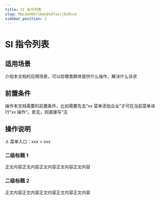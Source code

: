```yaml
---
title: SI 指令列表
slug: MmLQwHHbYiWak8k0Tazcj8zRnve
sidebar_position: 2
---
```



# SI 指令列表

## 适用场景

介绍本文档的应用场景，可以给哪类群体提供什么操作，解决什么诉求

## 前置条件

操作本文档需要的前置条件，比如需要先去“xx 菜单添加企业”才可在当前菜单进行“xx 操作”。若无，则直接写“无

## 操作说明

<div class="callout callout-bg-6 callout-border-6">
<p>⚓ 菜单入口：xxx  &gt; xxx</p>
</div>

### 二级标题 1

正文内容正文内容正文内容正文内容正文内容

### 二级标题 2

正文内容正文内容正文内容正文内容正文内容

